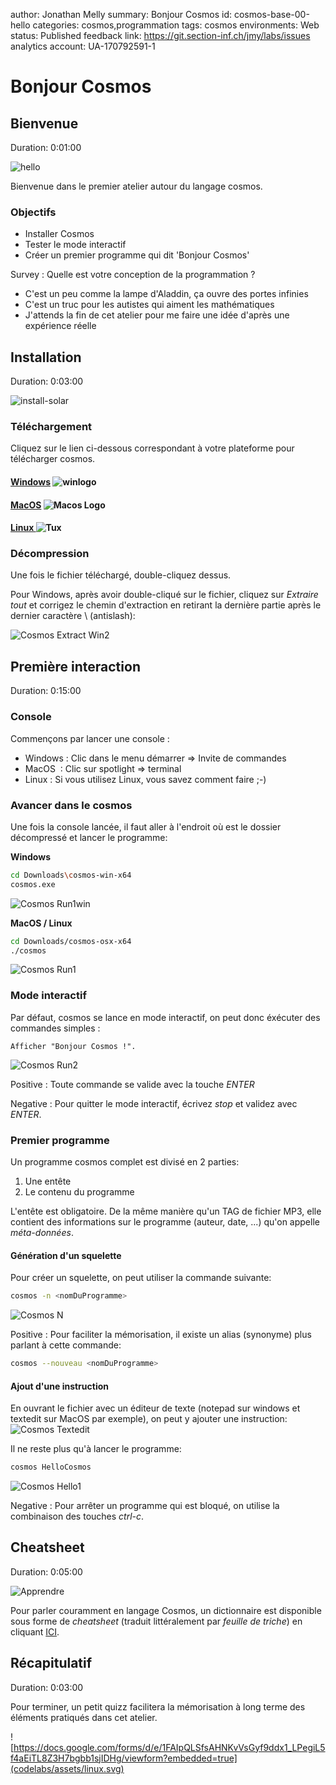 author: Jonathan Melly
summary: Bonjour Cosmos
id: cosmos-base-00-hello
categories: cosmos,programmation
tags: cosmos
environments: Web
status: Published
feedback link: https://git.section-inf.ch/jmy/labs/issues
analytics account: UA-170792591-1

# Bonjour Cosmos

## Bienvenue
Duration: 0:01:00

![hello](assets/cosmos-base/hello.png)

Bienvenue dans le premier atelier autour du langage cosmos.

### Objectifs

- Installer Cosmos
- Tester le mode interactif
- Créer un premier programme qui dit 'Bonjour Cosmos'


Survey
: Quelle est votre conception de la programmation ?
<ul>
  <li>C'est un peu comme la lampe d'Aladdin, ça ouvre des portes infinies</li>
  <li>C'est un truc pour les autistes qui aiment les mathématiques</li>
  <li>J'attends la fin de cet atelier pour me faire une idée d'après une expérience réelle</li>
</ul>

## Installation
Duration: 0:03:00

![install-solar](assets/install-solar.jpg)

### Téléchargement

Cliquez sur le lien ci-dessous correspondant à votre plateforme pour télécharger cosmos.

#### [Windows](https://github.com/jonathanMelly/cosmos/releases/latest/download/cosmos-win-x64.zip) ![winlogo](assets/winlogo.png)

#### [MacOS](https://github.com/jonathanMelly/cosmos/releases/latest/download/cosmos-osx-x64.zip) ![Macos Logo](assets/macos-logo.png)

#### [Linux ](https://github.com/jonathanMelly/cosmos/releases/latest/download/cosmos-linux-x64.zip) ![Tux](assets/tux-mini.png)

### Décompression

Une fois le fichier téléchargé, double-cliquez dessus.

Pour Windows, après avoir double-cliqué sur le fichier, cliquez sur *Extraire tout* et corrigez le chemin d'extraction en retirant la dernière partie après le dernier caractère \\ (antislash):

![Cosmos Extract Win2](assets/cosmos-base/cosmos-extract-win.gif)

## Première interaction
Duration: 0:15:00

### Console
Commençons par lancer une console :

- Windows : Clic dans le menu démarrer => Invite de commandes
- MacOS   : Clic sur spotlight => terminal
- Linux   : Si vous utilisez Linux, vous savez comment faire ;-)

### Avancer dans le cosmos
Une fois la console lancée, il faut aller à l'endroit où est le dossier décompressé et lancer le programme:

**Windows**
``` bash
cd Downloads\cosmos-win-x64
cosmos.exe
```
![Cosmos Run1win](assets/cosmos-base/cosmos-run1win.png)

**MacOS / Linux**
``` bash
cd Downloads/cosmos-osx-x64
./cosmos
```
![Cosmos Run1](assets/cosmos-base/cosmos-run1.png)

### Mode interactif
Par défaut, cosmos se lance en mode interactif, on peut donc éxécuter des commandes simples :

``` cosmos
Afficher "Bonjour Cosmos !".
```
![Cosmos Run2](assets/cosmos-base/cosmos-run2.png)

Positive
: Toute commande se valide avec la touche *ENTER*

Negative
: Pour quitter le mode interactif, écrivez *stop* et validez avec *ENTER*.

### Premier programme
Un programme cosmos complet est divisé en 2 parties:
1. Une entête
1. Le contenu du programme

L'entête est obligatoire. De la même manière qu'un TAG de fichier MP3, elle contient des informations sur le programme (auteur, date, ...) qu'on appelle *méta-données*.

#### Génération d'un squelette
Pour créer un squelette, on peut utiliser la commande suivante:
``` bash
cosmos -n <nomDuProgramme>
```

![Cosmos N](assets/cosmos-base/cosmos-n.png)

Positive
: Pour faciliter la mémorisation, il existe un alias (synonyme) plus parlant à cette commande:

``` bash
cosmos --nouveau <nomDuProgramme>
```

#### Ajout d'une instruction
En ouvrant le fichier avec un éditeur de texte (notepad sur windows et textedit sur MacOS par exemple), on peut y ajouter une instruction:
![Cosmos Textedit](assets/cosmos-base/cosmos-textedit.png)

Il ne reste plus qu'à lancer le programme:
``` bash
cosmos HelloCosmos
```

![Cosmos Hello1](assets/cosmos-base/cosmos-hello1.png)

Negative
: Pour arrêter un programme qui est bloqué, on utilise la combinaison des touches *ctrl-c*.

## Cheatsheet
Duration: 0:05:00

![Apprendre](assets/apprendre.png)

Pour parler couramment en langage Cosmos, un dictionnaire est disponible sous forme de *cheatsheet* (traduit littéralement par *feuille de triche*) en cliquant [ICI](https://github.com/jonathanMelly/cosmos/raw/master/doc/cheatsheet.pdf).

## Récapitulatif
Duration: 0:03:00

Pour terminer, un petit quizz facilitera la mémorisation à long terme des éléments pratiqués dans cet atelier.

![https://docs.google.com/forms/d/e/1FAIpQLSfsAHNKvVsGyf9ddx1_LPegiL5f4aEiTL8Z3H7bgbb1sjIDHg/viewform?embedded=true](codelabs/assets/linux.svg)